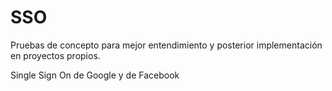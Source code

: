 # SSO
Pruebas de concepto para mejor entendimiento y posterior implementación en proyectos propios.

Single Sign On de Google y de Facebook
